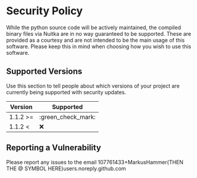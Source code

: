 # Security Policy

While the python source code will be actively maintained, the compiled binary files via Nuitka are in no way guaranteed to be supported.
These are provided as a courtesy and are not intended to be the main usage of this software. Please keep this in mind when choosing how you wish to use this software.

## Supported Versions

Use this section to tell people about which versions of your project are
currently being supported with security updates.

| Version  | Supported          |
| -------- | ------------------ |
| 1.1.2 >= | :green_check_mark: |
| 1.1.2 <  | :x:                |

## Reporting a Vulnerability

Please report any issues to the email 107761433+MarkusHammer(THEN THE @ SYMBOL HERE)users.noreply.github.com
